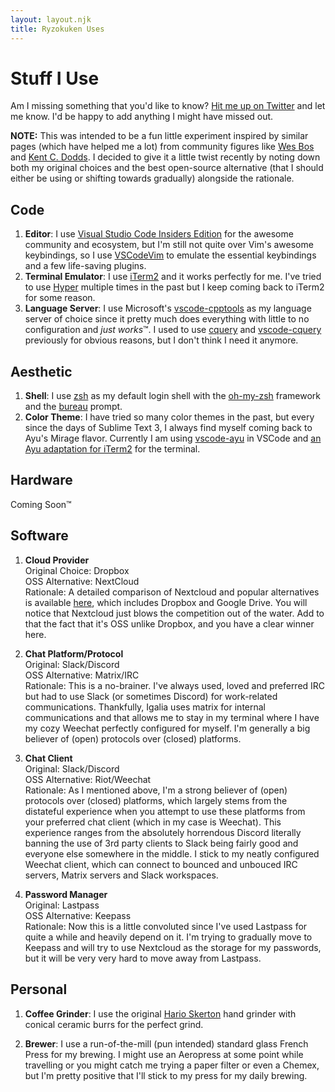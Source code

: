 ```yaml
---
layout: layout.njk
title: Ryzokuken Uses
---
```


# Stuff I Use

Am I missing something that you'd like to know? [Hit me up on Twitter](https://twitter.com/messages/compose?recipient_id=453076986) and let me know. I'd be happy to add anything I might have missed out.

**NOTE:** This was intended to be a fun little experiment inspired by similar pages (which have helped me a lot) from community figures like [Wes Bos](https://wesbos.com/uses/) and [Kent C. Dodds](https://kentcdodds.com/uses/). I decided to give it a little twist recently by noting down both my original choices and the best open-source alternative (that I should either be using or shifting towards gradually) alongside the rationale.

## Code

1. **Editor**: I use [Visual Studio Code Insiders Edition](https://code.visualstudio.com/insiders/) for the awesome community and ecosystem, but I'm still not quite over Vim's awesome keybindings, so I use [VSCodeVim](https://marketplace.visualstudio.com/items?itemName=vscodevim.vim) to emulate the essential keybindings and a few life-saving plugins.
1. **Terminal Emulator**: I use [iTerm2](https://www.iterm2.com/) and it works perfectly for me. I've tried to use [Hyper](https://hyper.is/) multiple times in the past but I keep coming back to iTerm2 for some reason.
1. **Language Server**: I use Microsoft's [vscode-cpptools](https://marketplace.visualstudio.com/items?itemName=ms-vscode.cpptools) as my language server of choice since it pretty much does everything with little to no configuration and *just works*™️. I used to use [cquery](https://github.com/cquery-project/cquery) and [vscode-cquery](https://github.com/cquery-project/vscode-cquery) previously for obvious reasons, but I don't think I need it anymore.

## Aesthetic

1. **Shell**: I use [zsh](http://www.zsh.org/) as my default login shell with the [oh-my-zsh](https://ohmyz.sh/) framework and the [bureau](https://github.com/robbyrussell/oh-my-zsh/wiki/themes#bureau) prompt.
1. **Color Theme**: I have tried so many color themes in the past, but every since the days of Sublime Text 3, I always find myself coming back to Ayu's Mirage flavor. Currently I am using [vscode-ayu](https://github.com/ayu-theme/vscode-ayu) in VSCode and [an Ayu adaptation for iTerm2](https://github.com/mbadolato/iTerm2-Color-Schemes/blob/master/schemes/ayu.itermcolors) for the terminal.

## Hardware

Coming Soon™️

## Software

1. **Cloud Provider**<br>
   Original Choice: Dropbox<br>
   OSS Alternative: NextCloud<br>
   Rationale: A detailed comparison of Nextcloud and popular alternatives is available [here](https://nextcloud.com/compare/), which includes Dropbox and Google Drive. You will notice that Nextcloud just blows the competition out of the water. Add to that the fact that it's OSS unlike Dropbox, and you have a clear winner here.

1. **Chat Platform/Protocol**<br>
   Original: Slack/Discord<br>
   OSS Alternative: Matrix/IRC<br>
   Rationale: This is a no-brainer. I've always used, loved and preferred IRC but had to use Slack (or sometimes Discord) for work-related communications. Thankfully, Igalia uses matrix for internal communications and that allows me to stay in my terminal where I have my cozy Weechat perfectly configured for myself. I'm generally a big believer of (open) protocols over (closed) platforms.

1. **Chat Client**<br>
   Original: Slack/Discord<br>
   OSS Alternative: Riot/Weechat<br>
   Rationale: As I mentioned above, I'm a strong believer of (open) protocols over (closed) platforms, which largely stems from the distateful experience when you attempt to use these platforms from your preferred chat client (which in my case is Weechat). This experience ranges from the absolutely horrendous Discord literally banning the use of 3rd party clients to Slack being fairly good and everyone else somewhere in the middle. I stick to my neatly configured Weechat client, which can connect to bounced and unbouced IRC servers, Matrix servers and Slack workspaces.

1. **Password Manager**<br>
   Original: Lastpass<br>
   OSS Alternative: Keepass<br>
   Rationale: Now this is a little convoluted since I've used Lastpass for quite a while and heavily depend on it. I'm trying to gradually move to Keepass and will try to use Nextcloud as the storage for my passwords, but it will be very very hard to move away from Lastpass.

## Personal

1. **Coffee Grinder**: I use the original [Hario Skerton](https://www.hario.jp/seihin/productgroup.php?group=MSCS-2TB) hand grinder with conical ceramic burrs for the perfect grind.

1. **Brewer**: I use a run-of-the-mill (pun intended) standard glass French Press for my brewing. I might use an Aeropress at some point while travelling or you might catch me trying a paper filter or even a Chemex, but I'm pretty positive that I'll stick to my press for my daily brewing.

<style>
.container li {
  font-size: 1.5rem;
  margin: 2rem 0;
}
</style>
